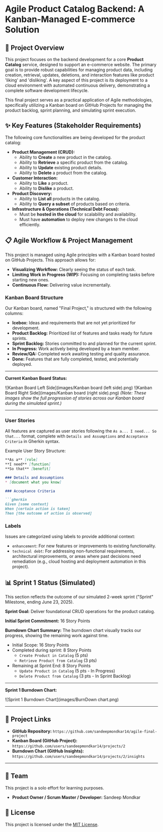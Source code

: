 # Agile Product Catalog Backend: A Kanban-Managed E-commerce Solution

## 🚀 Project Overview

This project focuses on the backend development for a core **Product Catalog** service, designed to support an e-commerce website. The primary goal is to provide robust capabilities for managing product data, including creation, retrieval, updates, deletions, and interaction features like product 'liking' and 'disliking'. A key aspect of this project is its deployment to a cloud environment with automated continuous delivery, demonstrating a complete software development lifecycle.

This final project serves as a practical application of Agile methodologies, specifically utilizing a Kanban board on GitHub Projects for managing the product backlog, sprint planning, and simulating sprint execution.

## ✨ Key Features (Stakeholder Requirements)

The following core functionalities are being developed for the product catalog:

* **Product Management (CRUD):**
    * Ability to **Create** a new product in the catalog.
    * Ability to **Retrieve** a specific product from the catalog.
    * Ability to **Update** existing product details.
    * Ability to **Delete** a product from the catalog.
* **Customer Interaction:**
    * Ability to **Like** a product.
    * Ability to **Dislike** a product.
* **Product Discovery:**
    * Ability to **List all** products in the catalog.
    * Ability to **Query a subset** of products based on criteria.
* **Infrastructure & Operations (Technical Debt Focus):**
    * Must be **hosted in the cloud** for scalability and availability.
    * Must have **automation** to deploy new changes to the cloud efficiently.

## 📋 Agile Workflow & Project Management

This project is managed using Agile principles with a Kanban board hosted on GitHub Projects. This approach allows for:

* **Visualizing Workflow:** Clearly seeing the status of each task.
* **Limiting Work in Progress (WIP):** Focusing on completing tasks before starting new ones.
* **Continuous Flow:** Delivering value incrementally.

### Kanban Board Structure

Our Kanban board, named "Final Project," is structured with the following columns:

* **Icebox:** Ideas and requirements that are not yet prioritized for development.
* **Product Backlog:** Prioritized list of features and tasks ready for future sprints.
* **Sprint Backlog:** Stories committed to and planned for the current sprint.
* **In Progress:** Work actively being developed by a team member.
* **Review/QA:** Completed work awaiting testing and quality assurance.
* **Done:** Features that are fully completed, tested, and potentially deployed.

---

**Current Kanban Board Status:**

![Kanban Board Left Side](images/Kanban board (left side).png)
![Kanban Board Right Side](images/Kanban board (right side).png)
*(Note: These images show the full progression of stories across our Kanban board during the simulated sprint.)*

---

### User Stories

All features are captured as user stories following the `As a... I need... So that...` format, complete with `Details and Assumptions` and `Acceptance Criteria` in Gherkin syntax.

Example User Story Structure:
```markdown
**As a** [role]
**I need** [function]
**So that** [benefit]

### Details and Assumptions
* [document what you know]

### Acceptance Criteria

```gherkin
Given [some context]
When [certain action is taken]
Then [the outcome of action is observed]
```

### Labels

Issues are categorized using labels to provide additional context:

* `enhancement`: For new features or improvements to existing functionality.
* `technical debt`: For addressing non-functional requirements, architectural improvements, or areas where past decisions need remediation (e.g., cloud hosting and deployment automation in this project).

## 📊 Sprint 1 Status (Simulated)

This section reflects the outcome of our simulated 2-week sprint ("Sprint" Milestone, ending June 23, 2025).

**Sprint Goal:** Deliver foundational CRUD operations for the product catalog.

**Initial Sprint Commitment:** 16 Story Points

**Burndown Chart Summary:**
The burndown chart visually tracks our progress, showing the remaining work against time.

* Initial Scope: 16 Story Points
* Completed during sprint: 8 Story Points
    * `Create Product in Catalog` (5 pts)
    * `Retrieve Product from Catalog` (3 pts)
* Remaining at Sprint End: 8 Story Points
    * `Update Product in Catalog` (5 pts - In Progress)
    * `Delete Product from Catalog` (3 pts - In Sprint Backlog)

---

**Sprint 1 Burndown Chart:**

![Sprint 1 Burndown Chart](images/BurnDown chart.png)

---

## 🔗 Project Links

* **GitHub Repository:** `https://github.com/sandeepmondkar14/agile-final-project`
* **Kanban Board (GitHub Project):** `https://github.com/users/sandeepmondkar14/projects/2`
* **Burndown Chart (GitHub Insights):** `https://github.com/users/sandeepmondkar14/projects/2/insights`

---

## 👥 Team

This project is a solo effort for learning purposes.

* **Product Owner / Scrum Master / Developer:** Sandeep Mondkar

## 📝 License

This project is licensed under the [MIT License](https://opensource.org/licenses/MIT).
